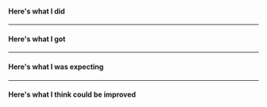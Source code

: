 <!-- If you have a question or improvement suggestion rather than an actual issue/bug, pls use our forum:-->

<!-- https://ask.openrouteservice.org/c/ors-->

#### Here's what I did
<!-- include request URLs, link to ors-config.json or other relevant information -->

---
#### Here's what I got
<!-- we :heart: json outputs -->

---
#### Here's what I was expecting
<!-- try being as explicit as possible here so we know how to fix this issue -->

---
#### Here's what I think could be improved
